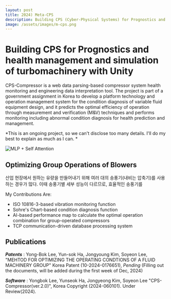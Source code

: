 ```yaml
---
layout: post
title: 2024) Meta-CPS
description: Building CPS (Cyber-Physical Systems) for Prognostics and health management and simulation of turbomachinery with Unity 
image: /assets/images/m-cps.png
---
```



Building CPS for Prognostics and health management and simulation of turbomachinery with Unity 
============
CPS-Compressor is a web data parsing-based compressor system health monitoring and engineering data interpretation tool.  The project is part of a government assignment in Korea to develop a platform technology and operation management system for the condition diagnosis of variable fluid equipment design, and it predicts the optimal efficiency of operation through measurement and verification (M&V) techniques and performs monitoring including abnormal condition diagnosis for health prediction and management. 

*This is an ongoing project, so we can't disclose too many details. I'll do my best to explain as much as I can. *

![MLP + Self Attention](https://soysilver.github.io/soysilvery/assets/images/m-cps.png)

Optimizing Group Operations of Blowers
------------
산업 현장에서 원하는 유량을 만들어내기 위해 여러 대의 송풍기(내비는 압축기)를 사용하는 경우가 많다. 이때 송풍기별 세부 성능이 다르므로, 효율적인 송풍기를  

My Contributions Are:

- ISO 10816-3-based vibration monitoring function
- Sohre's Chart-based condition diagnosis function
- AI-based performance map to calculate the optimal operation combination for group-operated compressors
- TCP communication-driven database processing system

Publications
------------

***Patents*** : Yong-Bok Lee, Yun-sok Ha, Jongyoung Kim, Soyeon Lee, "MEHTOD FOR OPTIMIZING THE OPERATING CONDTIONS OF A FLUID MACHINERY GROUP" Korea Patent (10-2024-0176651), *Pending* 
(Filling out the documents, will be added during the first week of Dec, 2024) 

***Software*** : Yongbok Lee, Yunseok Ha, Jongyeong Kim, Soyeon Lee "CPS-Compressor(ver.2.0)", Korea Copyright (2024-060101). Under Review(2024).